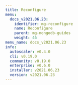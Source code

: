 ```yaml
---
title: Reconfigure
menu:
  docs_v2021.06.23:
    identifier: mg-reconfigure
    name: Reconfigure
    parent: mg-mongodb-guides
    weight: 46
menu_name: docs_v2021.06.23
info:
  autoscaler: v0.4.0
  cli: v0.19.0
  community: v0.19.0
  enterprise: v0.6.0
  installer: v2021.06.23
  version: v2021.06.23
---
```



